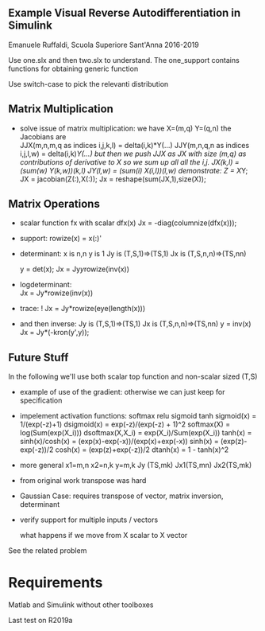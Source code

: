 
Example Visual Reverse Autodifferentiation in Simulink
------------------
Emanuele Ruffaldi, Scuola Superiore Sant'Anna 2016-2019


Use one.slx and then two.slx to understand. The one_support contains functions for obtaining generic function

Use switch-case to pick the relevanti distribution


Matrix Multiplication
----------------------

- solve issue of matrix multiplication:
    we have X=(m,q) Y=(q,n) the Jacobians are   
        JJX(m,n,m,q as indices i,j,k,l) = delta(i,k)*Y(...)
        JJY(m,n,q,n as indices i,j,l,w) = delta(i,k)*Y(...)
    but then we push JJX as JX with size (m,q) as contributions of derivative to X so we sum up all
    all the i,j. 
                 JX(k,l) = (sum(w) Y(k,w))_(k,l)
                 JY(l,w) = (sum(i) X(i,l))_(l,w)
    demonstrate:
        Z = X*Y;
        JX = jacobian(Z(:),X(:));
        Jx = reshape(sum(JX,1),size(X));

Matrix Operations
-----------------
- scalar function fx with scalar dfx(x)
    Jx = -diag(columnize(dfx(x)));

- support:
    rowize(x) = x(:)'

- determinant:  x is n,n   y is 1    Jy is (T,S,1)=>(TS,1)  Jx is (T,S,n,n)=>(TS,nn)

    y = det(x);
    Jx = Jy*y*rowize(inv(x))    

- logdeterminant:  
    Jx = Jy*rowize(inv(x))

- trace:  !
    Jx = Jy*rowize(eye(length(x)))

- and then inverse:   Jy is (T,S,1)=>(TS,1)  Jx is (T,S,n,n)=>(TS,nn)
    y = inv(x)
    Jx = Jy*(-kron(y',y));


Future Stuff
------------
In the following we'll use both scalar top function and non-scalar sized (T,S)

- example of use of the gradient: otherwise we can just keep for specification

- impelement activation functions: softmax relu sigmoid tanh
    sigmoid(x) = 1/(exp(-z)+1)
        dsigmoid(x) = exp(-z)/(exp(-z) + 1)^2
    softmax(X) = log(Sum(exp(X_i)))
        dsoftmax(X,X_i) = exp(X_i)/Sum(exp(X_i))
    tanh(x) = sinh(x)/cosh(x) = (exp(x)-exp(-x))/(exp(x)+exp(-x))
    sinh(x) = (exp(z)-exp(-z))/2
    cosh(x) = (exp(z)+exp(-z))/2
        dtanh(x) = 1 - tanh(x)^2

-    more general x1=m,n x2=n,k  y=m,k  Jy (TS,mk)   Jx1(TS,mn)  Jx2(TS,mk)


- from original work transpose was hard


- Gaussian Case: requires transpose of vector, matrix inversion, determinant

- verify support for multiple inputs / vectors
        
    what happens if we move from X scalar to X vector 


See the related problem


# Requirements

Matlab and Simulink without other toolboxes 

Last test on R2019a
